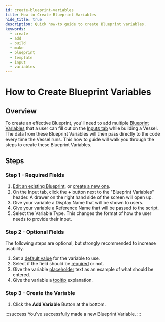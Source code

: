 ```yaml
---
id: create-blueprint-variables
title: How to Create Blueprint Variables
hide_title: true
description: Quick how-to guide to create Blueprint variables.
keywords:
  - create
  - add
  - build
  - make
  - blueprint
  - template
  - input
  - variables
---
```


# How to Create Blueprint Variables

## Overview

To create an effective Blueprint, you'll need to add multiple [Blueprint Variables](../../reference/inputs/blueprint-variables.md) that a user can fill out on the [Inputs tab](../../reference/inputs/vessel-inputs.md) while building a Vessel. The data from these Blueprint Variables will then pass directly to the code every time the Vessel runs. This how to guide will walk you through the steps to create these Blueprint Variables.

## Steps

### Step 1 - Required Fields
1. [Edit an existing Blueprint](edit-blueprint.md), or [create a new one](create-blueprint.md).
2. On the Input tab, click the **+** button next to the "Blueprint Variables" header. A drawer on the right hand side of the screen will open up.
3. Give your variable a Display Name that will be shown to users.
4. Give your variable a Reference Name that will be passed to the script.
5. Select the Variable Type. This changes the format of how the user needs to provide their input.

### Step 2 - Optional Fields
The following steps are optional, but strongly recommended to increase usability.

1. Set a [default value](../../reference/inputs/blueprint-variables#default-value) for the variable to use.
2. Select if the field should be [required](reference/inputs/blueprint-variables#required) or not.
3. Give the variable [placeholder](reference/inputs/blueprint-variables#placeholder) text as an example of what should be entered.
4. Give the variable a [tooltip](reference/inputs/blueprint-variables#tooltip) explanation.

### Step 3 - Create the Variable
1. Click the **Add Variable** Button at the bottom.

:::success
You've successfully made a new Blueprint Variable.
:::
